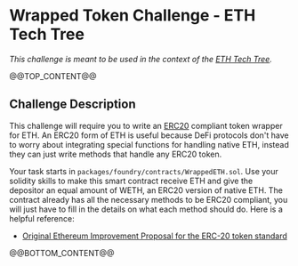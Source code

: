 # Wrapped Token Challenge - ETH Tech Tree
*This challenge is meant to be used in the context of the [ETH Tech Tree](https://github.com/BuidlGuidl/eth-tech-tree).*

@@TOP_CONTENT@@

## Challenge Description
This challenge will require you to write an [ERC20](https://eips.ethereum.org/EIPS/eip-20) compliant token wrapper for ETH. An ERC20 form of ETH is useful because DeFi protocols don't have to worry about integrating special functions for handling native ETH, instead they can just write methods that handle any ERC20 token.

Your task starts in `packages/foundry/contracts/WrappedETH.sol`. Use your solidity skills to make this smart contract receive ETH and give the depositor an equal amount of WETH, an ERC20 version of native ETH. The contract already has all the necessary methods to be ERC20 compliant, you will just have to fill in the details on what each method should do. Here is a helpful reference:

- [Original Ethereum Improvement Proposal for the ERC-20 token standard](https://eips.ethereum.org/EIPS/eip-20)

@@BOTTOM_CONTENT@@